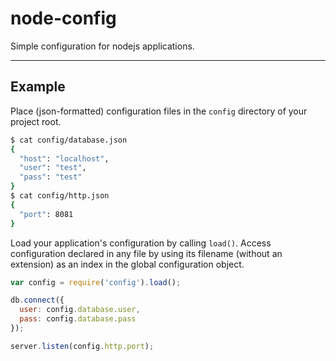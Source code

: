 # node-config #

Simple configuration for nodejs applications.

***

## Example

Place (json-formatted) configuration files in the `config` directory of your
project root.

```bash
$ cat config/database.json
{
  "host": "localhost",
  "user": "test",
  "pass": "test"
}
$ cat config/http.json
{
  "port": 8081
}
```

Load your application's configuration by calling `load()`.  Access
configuration declared in any file by using its filename (without an
extension) as an index in the global configuration object.

```js
var config = require('config').load();

db.connect({
  user: config.database.user,
  pass: config.database.pass
});

server.listen(config.http.port);
```
